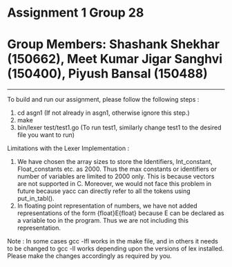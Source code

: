  # Assignment 1 Group 28
# Group Members: Shashank Shekhar (150662), Meet Kumar Jigar Sanghvi (150400), Piyush Bansal (150488)
_____________________________________________________________

To build and run our assignment, please follow the following steps :
1. cd asgn1               (If not already in asgn1, otherwise ignore this step.)
2. make
3. bin/lexer test/test1.go             (To run test1, similarly change test1 to the desired file you want to run)

Limitations with the Lexer Implementation :
1. We have chosen the array sizes to store the Identifiers, Int_constant, Float_constants etc. as 2000. Thus the max constants or identifiers or number of variables are limited to 2000 only. This is because vectors are not supported in C. Moreover, we would not face this problem in future because yacc can directly refer to all the tokens using put_in_tabl().
2. In floating point representation of numbers, we have not added representations of the form {float}E{float} because E can be declared as a variable too in the program. Thus we are not including this representation. 


Note :
In some cases gcc -lfl works in the make file, and in others it needs to be changed to gcc -ll works depending upon the versions of lex installed. Please make the changes accordingly as required by you. 